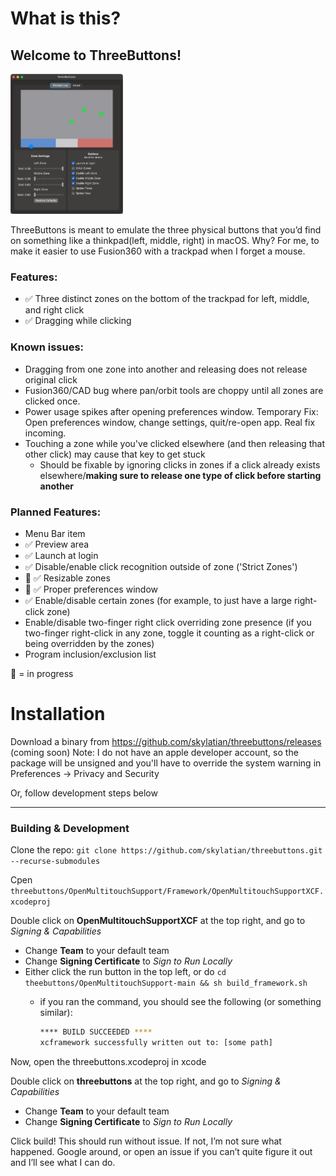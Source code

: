 # What is this?

## Welcome to ThreeButtons!
<img src="./images/threebuttons_prefs.png" width="180" height="224">

ThreeButtons is meant to emulate the three physical buttons that you’d find on something like a thinkpad(left, middle, right) in macOS. Why? For me, to make it easier to use Fusion360 with a trackpad when I forget a mouse.

### Features:
- ✅ Three distinct zones on the bottom of the trackpad for left, middle, and right click
- ✅ Dragging while clicking

### Known issues:
- Dragging from one zone into another and releasing does not release original click
- Fusion360/CAD bug where pan/orbit tools are choppy until all zones are clicked once.
- Power usage spikes after opening preferences window. Temporary Fix: Open preferences window, change settings, quit/re-open app. Real fix incoming.
- Touching a zone while you've clicked elsewhere (and then releasing that other click) may cause that key to get stuck
    - Should be fixable by ignoring clicks in zones if a click already exists elsewhere/**making sure to release one type of click before starting another**

### Planned Features:
- Menu Bar item
- ✅ Preview area
- ✅ Launch at login
- ✅ Disable/enable click recognition outside of zone ('Strict Zones')
- 🚧 ✅ Resizable zones
- 🚧 ✅ Proper preferences window
- ✅ Enable/disable certain zones (for example, to just have a large right-click zone)
- Enable/disable two-finger right click overriding zone presence (if you two-finger right-click in any zone, toggle it counting as a right-click or being overridden by the zones)
- Program inclusion/exclusion list

🚧 = in progress

# Installation
Download a binary from https://github.com/skylatian/threebuttons/releases (coming soon)
Note: I do not have an apple developer account, so the package will be unsigned and you'll have to override the system warning in Preferences -> Privacy and Security

Or, follow development steps below

---



### Building & Development
Clone the repo: `git clone https://github.com/skylatian/threebuttons.git --recurse-submodules`

Cpen `threebuttons/OpenMultitouchSupport/Framework/OpenMultitouchSupportXCF.xcodeproj`

Double click on **OpenMultitouchSupportXCF** at the top right, and go to *Signing & Capabilities*

- Change **Team** to your default team
- Change **Signing Certificate** to *Sign to Run Locally*
- Either click the run button in the top left, or do  `cd theebuttons/OpenMultitouchSupport-main && sh build_framework.sh`
    - if you ran the command, you should see the following (or something similar):
        
        ```bash
        **** BUILD SUCCEEDED ****
        xcframework successfully written out to: [some path]
        ```
Now, open the threebuttons.xcodeproj in xcode

Double click on **threebuttons** at the top right, and go to *Signing & Capabilities*

- Change **Team** to your default team
- Change **Signing Certificate** to *Sign to Run Locally*

Click build! This should run without issue. If not, I’m not sure what happened. Google around, or open an issue if you can’t quite figure it out and I’ll see what I can do.
